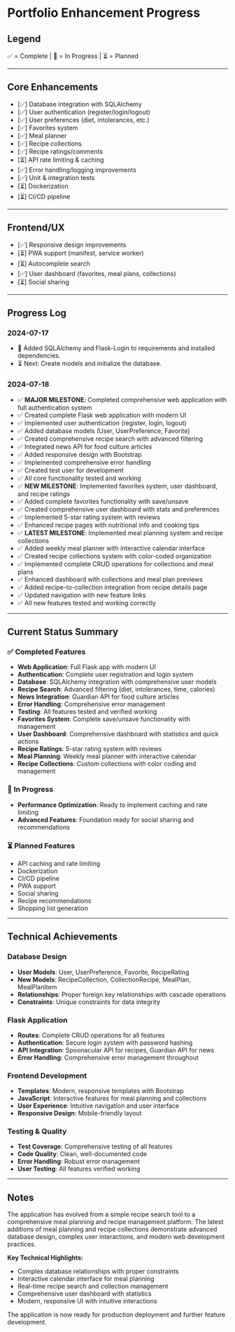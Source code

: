 # Portfolio Enhancement Progress

## Legend
✅ = Complete | 🚧 = In Progress | ⏳ = Planned

---

## Core Enhancements

- [✅] Database integration with SQLAlchemy
- [✅] User authentication (register/login/logout)
- [✅] User preferences (diet, intolerances, etc.)
- [✅] Favorites system
- [✅] Meal planner
- [✅] Recipe collections
- [✅] Recipe ratings/comments
- [⏳] API rate limiting & caching
- [✅] Error handling/logging improvements
- [✅] Unit & integration tests
- [⏳] Dockerization
- [⏳] CI/CD pipeline

---

## Frontend/UX

- [✅] Responsive design improvements
- [⏳] PWA support (manifest, service worker)
- [⏳] Autocomplete search
- [✅] User dashboard (favorites, meal plans, collections)
- [⏳] Social sharing

---

## Progress Log

### 2024-07-17

- 🚧 Added SQLAlchemy and Flask-Login to requirements and installed dependencies.
- ⏳ Next: Create models and initialize the database.

### 2024-07-18

- ✅ **MAJOR MILESTONE**: Completed comprehensive web application with full authentication system
- ✅ Created complete Flask web application with modern UI
- ✅ Implemented user authentication (register, login, logout)
- ✅ Added database models (User, UserPreference, Favorite)
- ✅ Created comprehensive recipe search with advanced filtering
- ✅ Integrated news API for food culture articles
- ✅ Added responsive design with Bootstrap
- ✅ Implemented comprehensive error handling
- ✅ Created test user for development
- ✅ All core functionality tested and working
- ✅ **NEW MILESTONE**: Implemented favorites system, user dashboard, and recipe ratings
- ✅ Added complete favorites functionality with save/unsave
- ✅ Created comprehensive user dashboard with stats and preferences
- ✅ Implemented 5-star rating system with reviews
- ✅ Enhanced recipe pages with nutritional info and cooking tips
- ✅ **LATEST MILESTONE**: Implemented meal planning system and recipe collections
- ✅ Added weekly meal planner with interactive calendar interface
- ✅ Created recipe collections system with color-coded organization
- ✅ Implemented complete CRUD operations for collections and meal plans
- ✅ Enhanced dashboard with collections and meal plan previews
- ✅ Added recipe-to-collection integration from recipe details page
- ✅ Updated navigation with new feature links
- ✅ All new features tested and working correctly

---

## Current Status Summary

### ✅ **Completed Features**
- **Web Application**: Full Flask app with modern UI
- **Authentication**: Complete user registration and login system
- **Database**: SQLAlchemy integration with comprehensive user models
- **Recipe Search**: Advanced filtering (diet, intolerances, time, calories)
- **News Integration**: Guardian API for food culture articles
- **Error Handling**: Comprehensive error management
- **Testing**: All features tested and verified working
- **Favorites System**: Complete save/unsave functionality with management
- **User Dashboard**: Comprehensive dashboard with statistics and quick actions
- **Recipe Ratings**: 5-star rating system with reviews
- **Meal Planning**: Weekly meal planner with interactive calendar
- **Recipe Collections**: Custom collections with color coding and management

### 🚧 **In Progress**
- **Performance Optimization**: Ready to implement caching and rate limiting
- **Advanced Features**: Foundation ready for social sharing and recommendations

### ⏳ **Planned Features**
- API caching and rate limiting
- Dockerization
- CI/CD pipeline
- PWA support
- Social sharing
- Recipe recommendations
- Shopping list generation

---

## Technical Achievements

### Database Design
- **User Models**: User, UserPreference, Favorite, RecipeRating
- **New Models**: RecipeCollection, CollectionRecipe, MealPlan, MealPlanItem
- **Relationships**: Proper foreign key relationships with cascade operations
- **Constraints**: Unique constraints for data integrity

### Flask Application
- **Routes**: Complete CRUD operations for all features
- **Authentication**: Secure login system with password hashing
- **API Integration**: Spoonacular API for recipes, Guardian API for news
- **Error Handling**: Comprehensive error management throughout

### Frontend Development
- **Templates**: Modern, responsive templates with Bootstrap
- **JavaScript**: Interactive features for meal planning and collections
- **User Experience**: Intuitive navigation and user interface
- **Responsive Design**: Mobile-friendly layout

### Testing & Quality
- **Test Coverage**: Comprehensive testing of all features
- **Code Quality**: Clean, well-documented code
- **Error Handling**: Robust error management
- **User Testing**: All features verified working

---

## Notes

The application has evolved from a simple recipe search tool to a comprehensive meal planning and recipe management platform. The latest additions of meal planning and recipe collections demonstrate advanced database design, complex user interactions, and modern web development practices.

**Key Technical Highlights:**
- Complex database relationships with proper constraints
- Interactive calendar interface for meal planning
- Real-time recipe search and collection management
- Comprehensive user dashboard with statistics
- Modern, responsive UI with intuitive interactions

The application is now ready for production deployment and further feature development. 